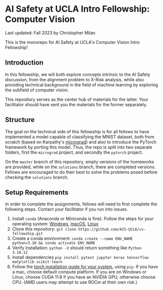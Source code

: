# AI Safety at UCLA Intro Fellowship: Computer Vision

Last updated: Fall 2023 by Christopher Milan

This is the monorepo for AI Safety at UCLA's Computer Vision Intro Fellowship!

## Introduction

In this fellowship, we will both explore concepts intrinsic to the AI Safety
discussion, from the alignment problem to X-Risk analysis, while also providing
technical background in the field of machine learning by exploring the subfield
of computer vision. 

This repository serves as the center hub of materials for the latter. Your
facilitator should have sent you the materials for the former separately.

## Structure

The goal on the technical side of this fellowship is for all fellows to have
implemented a model capable of classifying the MNIST dataset, both from scratch
(based on Karpathy's [micrograd](https://github.com/karpathy/micrograd)) and
also to introduce the PyTorch framework by porting this model. Thus, the repo is
split into two separate folders, first the `micrograd` project, and secondly the
`pytorch` project. 

On the `master` branch of this repository, empty versions of the homeworks are
provided, while on the `solutions` branch, there are completed versions. Fellows
are encouraged to do their best to solve the problems posed before checking the
`solutions` branch.

## Setup Requirements

In order to complete the assignments, fellows will need to first complete the
following steps. Contact your facilitator if you run into issues.

1. Install `conda` (Anaconda or Miniconda is fine). Follow the steps for your operating system:
[Windows](https://conda.io/projects/conda/en/latest/user-guide/install/windows.html),
[macOS](https://conda.io/projects/conda/en/latest/user-guide/install/macos.html),
[Linux](https://conda.io/projects/conda/en/latest/user-guide/install/linux.html)
2. Clone this repository: `git clone https://github.com/AIS-UCLA/cv-fellowship.git`
3. Create a conda environment: `conda create --name ENV_NAME python=3.10 && conda activate ENV_NAME`
4. Verify installation: `python -V` should return something like `Python 3.10.12`
5. Install dependencies `pip install pytest jupyter keras tensorflow matplotlib scikit-learn`
6. Follow the [torch installation guide for your system](https://pytorch.org/get-started/locally/),
using `pip`. If you have a mac, choose default compute platform. If you are on 
Windows or Linux, choose CUDA 11.8 if you have an NVIDIA GPU, otherwise choose
CPU. (AMD users may attempt to use ROCm at their own risk.)

